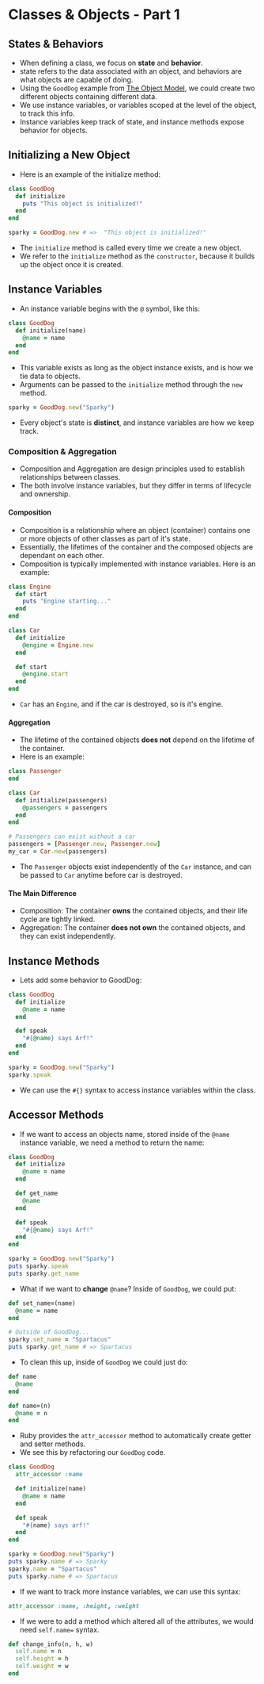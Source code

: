 # Classes & Objects - Part 1

## States & Behaviors

- When defining a class, we focus on **state** and **behavior**.
- state refers to the data associated with an object, and behaviors are what objects are capable of doing.
- Using the `GoodDog` example from [The Object Model](/object_oriented_programming/the_object_model.md), we could create two different objects containing different data.
- We use instance variables, or variables scoped at the level of the object, to track this info.
- Instance variables keep track of state, and instance methods expose behavior for objects.

## Initializing a New Object

- Here is an example of the initialize method:
```rb
class GoodDog
  def initialize
    puts "This object is initialized!"
  end
end

sparky = GoodDog.new # =>  "This object is initialized!"
```
- The `initialize` method is called every time we create a new object.
- We refer to the `initialize` method as the `constructor`, because it builds up the object once it is created.

## Instance Variables

- An instance variable begins with the `@` symbol, like this:
```rb
class GoodDog
  def initialize(name)
    @name = name
  end
end
```
- This variable exists as long as the object instance exists, and is how we tie data to objects.
- Arguments can be passed to the `initialize` method through the `new` method.
```rb
sparky = GoodDog.new("Sparky")
```
- Every object's state is **distinct**, and instance variables are how we keep track.

### Composition & Aggregation

- Composition and Aggregation are design principles used to establish relationships between classes.
- The both involve instance variables, but they differ in terms of lifecycle and ownership.

#### Composition

- Composition is a relationship where an object (container) contains one or more objects of other classes as part of it's state.
- Essentially, the lifetimes of the container and the composed objects are dependant on each other.
- Composition is typically implemented with instance variables. Here is an example:
```rb
class Engine
  def start
    puts "Engine starting..."
  end
end

class Car
  def initialize
    @engine = Engine.new
  end

  def start
    @engine.start
  end
end
```
- `Car` has an `Engine`, and if the car is destroyed, so is it's engine.

#### Aggregation

- The lifetime of the contained objects **does not** depend on the lifetime of the container.
- Here is an example:
```rb
class Passenger
end

class Car
  def initialize(passengers)
    @passengers = passengers
  end
end

# Passengers can exist without a car
passengers = [Passenger.new, Passenger.new]
my_car = Car.new(passengers)
```
- The `Passenger` objects exist independently of the `Car` instance, and can be passed to `Car` anytime before car is destroyed.

#### The Main Difference

- Composition: The container **owns** the contained objects, and their life cycle are tightly linked.
- Aggregation: The container **does not own** the contained objects, and they can exist independently.

## Instance Methods

- Lets add some behavior to GoodDog:
```rb
class GoodDog
  def initialize
    @name = name
  end

  def speak
    "#{@name} says Arf!"
  end
end

sparky = GoodDog.new("Sparky")
sparky.speak
```
- We can use the `#{}` syntax to access instance variables within the class.

## Accessor Methods

- If we want to access an objects name, stored inside of the `@name` instance variable, we need a method to return the name:
```rb
class GoodDog
  def initialize
    @name = name
  end

  def get_name
    @name
  end

  def speak
    "#{@name} says Arf!"
  end
end

sparky = GoodDog.new("Sparky")
puts sparky.speak
puts sparky.get_name
```
- What if we want to **change** `@name`? Inside of `GoodDog`, we could put:
```rb
def set_name=(name)
  @name = name
end

# Outside of GoodDog...
sparky.set_name = "Spartacus"
puts sparky.get_name # => Spartacus
```

- To clean this up, inside of `GoodDog` we could just do:
```rb
def name
  @name
end

def name=(n)
  @name = n
end
```

- Ruby provides the `attr_accessor` method to automatically create getter and setter methods.
- We see this by refactoring our `GoodDog` code.
```rb
class GoodDog
  attr_accessor :name

  def initialize(name)
    @name = name
  end

  def speak
    "#{name} says arf!"
  end
end

sparky = GoodDog.new("Sparky")
puts sparky.name # => Sparky
sparky.name = "Spartacus"
puts sparky.name # => Spartacus
```
- If we want to track more instance variables, we can use this syntax:
```rb
attr_accessor :name, :height, :weight
```

- If we were to add a method which altered all of the attributes, we would need `self.name=` syntax.
```rb
def change_info(n, h, w)
  self.name = n
  self.height = h
  self.weight = w
end
```